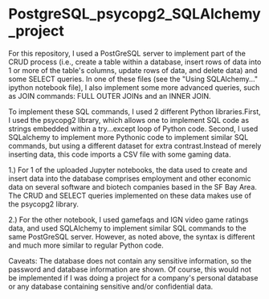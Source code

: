 # PostgreSQL_psycopg2_SQLAlchemy_project

For this repository, I used a PostGreSQL server to implement part of the CRUD process (i.e., create a table within a database, insert rows of data into 1 or more of the table's columns, update rows of data, and delete data) and some SELECT queries. In one of these files (see the "Using SQLAlchemy..." ipython notebook file), I also implement some more advanced queries, such as JOIN commands: FULL OUTER JOINs and an INNER JOIN. 

To implement these SQL commands, I used 2 different Python libraries.First, I used the psycopg2 library, which allows one to implement SQL code as strings embedded within a try...except loop of Python code. Second, I used SQLalchemy to implement more Pythonic code to implement similar SQL commands, but using a different dataset for extra contrast.Instead of merely inserting data, this code imports a CSV file with some gaming data. 

1.) For 1 of the uploaded Jupyter notebooks, the data used to create and insert data into the database comprises employment and other economic data on several software and biotech companies based in the SF Bay Area. The CRUD and SELECT queries implemented on these data makes use of the psycopg2 library.

2.) For the other notebook, I used gamefaqs and IGN video game ratings data, and used SQLAlchemy to implement similar SQL commands to the same PostGreSQL server. However, as noted above, the syntax is different and much more similar to regular Python code.

Caveats: 
The database does not contain any sensitive information, so the password and database information are shown. Of course, this would not be implemented if I was doing a project for a company's personal database or any database containing sensitive and/or confidential data. 
